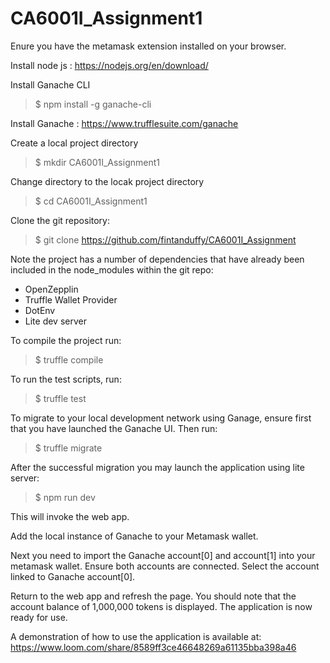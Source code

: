 # CA6001I_Assignment1

Enure you have the metamask extension installed on your browser.

Install node js : https://nodejs.org/en/download/

Install Ganache CLI
>$ npm install -g ganache-cli

Install Ganache : https://www.trufflesuite.com/ganache

Create a local project directory
>$ mkdir CA6001I_Assignment1

Change directory to the locak project directory
>$ cd CA6001I_Assignment1

Clone the git repository:
>$ git clone https://github.com/fintanduffy/CA6001I_Assignment

Note the project has a number of dependencies that have already been included in the node_modules within the git repo:
- OpenZepplin
- Truffle Wallet Provider
- DotEnv
- Lite dev server

To compile the project run:
>$ truffle compile

To run the test scripts, run:
>$ truffle test

To migrate to your local development network using Ganage, ensure first that you have launched the Ganache UI.
Then run:
>$ truffle migrate

After the successful migration you may launch the application using lite server:
>$ npm run dev

This will invoke the web app.

Add the local instance of Ganache to your Metamask wallet.

Next you need to import the Ganache account[0] and account[1] into your metamask wallet.
Ensure both accounts are connected.
Select the account linked to Ganache account[0].

Return to the web app and refresh the page.
You should note that the account balance of 1,000,000 tokens is displayed.
The application is now ready for use.

A demonstration of how to use the application is available at:
https://www.loom.com/share/8589ff3ce46648269a61135bba398a46

